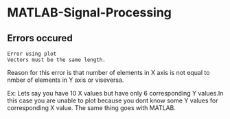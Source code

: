 # MATLAB-Signal-Processing

## Errors occured

```
Error using plot
Vectors must be the same length.

```

Reason for this error is that number of elements in X axis is not equal to nmber of elements in Y axis or viseversa.

Ex: Lets say you have 10 X values but have only 6 corresponding Y values.In this case you are unable to plot because you dont know some Y values for corresponding X value. The same thing goes with MATLAB. 